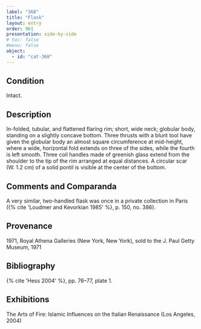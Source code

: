 ```yaml
---
label: "368"
title: "Flask"
layout: entry
order: 961
presentation: side-by-side
# toc: false
#menu: false 
object:
  - id: "cat-368"
---
```


## Condition

Intact.

## Description

In-folded, tubular, and flattened flaring rim; short, wide neck; globular body, standing on a slightly concave bottom. Three thrusts with a blunt tool have given the globular body an almost square circumference at mid-height, where a wide, horizontal fold extends on three of the sides, while the fourth is left smooth. Three coil handles made of greenish glass extend from the shoulder to the tip of the rim arranged at equal distances. A circular scar (W. 1.2 cm) of a solid pontil is visible at the center of the bottom.

## Comments and Comparanda

A very similar, two-handled flask was once in a private collection in Paris ({% cite 'Loudmer and Kevorkian 1985' %}, p. 150, no. 386).

## Provenance

1971, Royal Athena Galleries (New York, New York), sold to the J. Paul Getty Museum, 1971

## Bibliography

{% cite 'Hess 2004' %}, pp. 76–77, plate 1.

## Exhibitions

The Arts of Fire: Islamic Influences on the Italian Renaissance (Los Angeles, 2004)